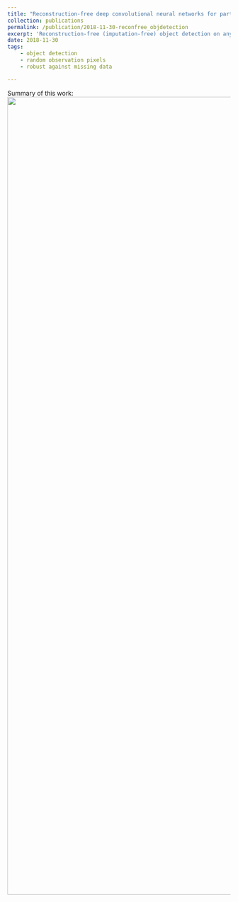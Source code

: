 ```yaml
---
title: "Reconstruction-free deep convolutional neural networks for partially observed images"
collection: publications
permalink: /publication/2018-11-30-reconfree_objdetection
excerpt: 'Reconstruction-free (imputation-free) object detection on any observed patterns'
date: 2018-11-30
tags:
    - object detection
    - random observation pixels
    - robust against missing data

---
```


Summary of this work:
<img src='/images/reconfree_obj.png' width='1800'>

<!--
[Download paper here](http://academicpages.github.io/files/paper1.pdf)

Recommended citation: Your Name, You. (2009). "Paper Title Number 1." <i>Journal 1</i>. 1(1).
-->